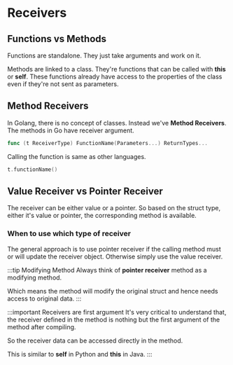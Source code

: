 # Receivers

## Functions vs Methods

Functions are standalone.
They just take arguments and work on it.

Methods are linked to a class.
They're functions that can be called with **this** or **self**.
These functions already have access to the properties of the class
even if they're not sent as parameters.

## Method Receivers

In Golang, there is no concept of classes. Instead we've **Method Receivers**.
The methods in Go have receiver argument.

```go
func (t ReceiverType) FunctionName(Parameters...) ReturnTypes...
```

Calling the function is same as other languages.

```go
t.functionName()
```

## Value Receiver vs Pointer Receiver

The receiver can be either value or a pointer.
So based on the struct type, either it's value or pointer, the corresponding method is available.

### When to use which type of receiver

The general approach is to use pointer receiver if the calling method must or will update the receiver object.
Otherwise simply use the value receiver.

:::tip Modifying Method
Always think of **pointer receiver** method as a modifying method.

Which means the method will modify the original struct and
hence needs access to original data.
:::

:::important Receivers are first argument
It's very critical to understand that, the receiver defined in the method is
nothing but the first argument of the method after compiling.

So the receiver data can be accessed directly in the method.

This is similar to **self** in Python and **this** in Java.
:::
